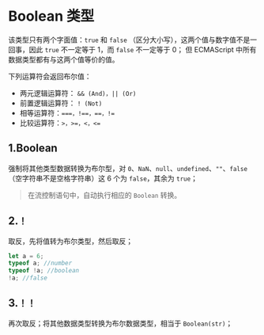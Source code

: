 # Boolean 类型

该类型只有两个字面值：`true` 和 `false` （区分大小写），这两个值与数字值不是一回事，因此 `true` 不一定等于 1，而 `false` 不一定等于 0； 但 ECMAScript 中所有数据类型都有与这两个值等价的值。

下列运算符会返回布尔值：

- 两元逻辑运算符： `&& (And)，|| (Or)`
- 前置逻辑运算符： `! (Not)`
- 相等运算符：`===，!==，==，!=`
- 比较运算符：`>，>=，<，<=`

## 1.Boolean

强制将其他类型数据转换为布尔型，对 `0`、`NaN`、`null`、`undefined`、`""`、`false` （空字符串不是空格字符串）这 6 个为 `false`，其余为 `true`；

> 在流控制语句中，自动执行相应的 `Boolean` 转换。

## 2.`！`

取反，先将值转为布尔类型，然后取反；

```js
let a = 6;
typeof a; //number
typeof !a; //boolean
!a; //false
```

## 3.`！！`

再次取反；将其他数据类型转换为布尔数据类型，相当于 `Boolean(str)`；
